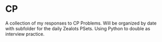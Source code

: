 # CP
A collection of my responses to CP Problems. Will be organized by date with subfolder for the daily Zealots PSets.
Using Python to double as interview practice.
